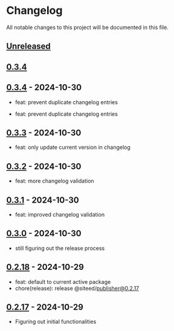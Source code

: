 # Changelog

All notable changes to this project will be documented in this file.

## [Unreleased]

## [0.3.4]
## [0.3.4] - 2024-10-30
- feat: prevent duplicate changelog entries

- feat: prevent duplicate changelog entries

## [0.3.3] - 2024-10-30

- feat: only update current version in changelog

## [0.3.2] - 2024-10-30

- feat: more changelog validation

## [0.3.1] - 2024-10-30

- feat: improved changelog validation

## [0.3.0] - 2024-10-30

- still figuring out the release process

## [0.2.18] - 2024-10-29

- feat: default to current active package
- chore(release): release @siteed/publisher@0.2.17

## [0.2.17] - 2024-10-29

- Figuring out initial functionalities

[unreleased]: https://github.com/deeeed/universe/compare/@siteed/publisher@@siteed/publisher@0.3.4...HEAD
[0.3.4]: https://github.com/deeeed/universe/compare/@siteed/publisher@@siteed/publisher@0.3.3...@siteed/publisher@@siteed/publisher@0.3.4
[0.3.3]: https://github.com/deeeed/universe/compare/@siteed/publisher@@siteed/publisher@0.3.2...@siteed/publisher@@siteed/publisher@0.3.3
[0.3.2]: https://github.com/deeeed/universe/compare/@siteed/publisher@@siteed/publisher@0.3.2...@siteed/publisher@@siteed/publisher@0.3.2
[0.3.2]: https://github.com/deeeed/universe/compare/@siteed/publisher@@siteed/publisher@0.3.1...@siteed/publisher@@siteed/publisher@0.3.2
[0.3.1]: https://github.com/deeeed/universe/compare/@siteed/publisher@@siteed/publisher@0.3.0...@siteed/publisher@@siteed/publisher@0.3.1
[0.3.0]: https://github.com/deeeed/universe/compare/@siteed/publisher@@siteed/publisher@0.2.18...@siteed/publisher@@siteed/publisher@0.3.0
[0.2.18]: https://github.com/deeeed/universe/compare/@siteed/publisher@@siteed/publisher@0.2.17...@siteed/publisher@@siteed/publisher@0.2.18
[0.2.17]: https://github.com/deeeed/universe/compare/@siteed/publisher@@siteed/publisher@0.3.1...@siteed/publisher@@siteed/publisher@0.2.17
